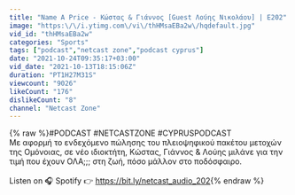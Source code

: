 ```yaml
---
title: "Name A Price - Κώστας & Γιάννος [Guest Λούης Νικολάου] | Ε202"
image: "https:\/\/i.ytimg.com\/vi\/thHMsaEBa2w\/hqdefault.jpg"
vid_id: "thHMsaEBa2w"
categories: "Sports"
tags: ["podcast","netcast zone","podcast cyprus"]
date: "2021-10-24T09:35:17+03:00"
vid_date: "2021-10-13T18:15:06Z"
duration: "PT1H27M31S"
viewcount: "9026"
likeCount: "176"
dislikeCount: "8"
channel: "Netcast Zone"
---
```

{% raw %}#PODCAST #NETCASTZONE #CYPRUSPODCAST<br />Mε αφορμή το ενδεχόμενο πώλησης του πλειοψηφικού πακέτου μετοχών της Ομόνοιας, σε νέο ιδιοκτήτη, Κώστας, Γιάννος &amp; Λούης μιλάνε για την τιμή που έχουν ΟΛΑ;;; στη ζωή, πόσο μάλλον στο ποδόσφαιρο.<br /><br />Listen on 🎧 Spotify 👉  <a rel="nofollow" target="blank" href="https://bit.ly/netcast_audio_202">https://bit.ly/netcast_audio_202</a>{% endraw %}
